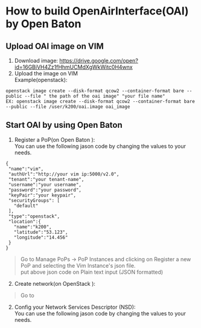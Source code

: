# How to build OpenAirInterface(OAI) by Open Baton

## Upload OAI image on VIM
1. Download image: https://drive.google.com/open?id=16GBiVH4Zz1fHhmUCMdXgWkWitc0H4wnx
2. Upload the image on VIM <br/> Example(openstack): <br/>
~~~
openstack image create --disk-format qcow2 --container-format bare --public --file " the path of the oai image" "your file name" 
EX: openstack image create --disk-format qcow2 --container-format bare --public --file /user/k200/oai.image oai_image 
~~~
 
## Start OAI by using Open Baton

1. Register a PoP(on Open Baton ):<br/> You can use the following jason code by changing the values to your needs.
 ~~~
 {
  "name":"vim",
  "authUrl":"http://your vim ip:5000/v2.0",
  "tenant":"your tenant-name",
  "username":"your username",
  "password":"your password",
  "keyPair":"your keypair",
  "securityGroups": [
    "default"
  ],
  "type":"openstack",
  "location":{
    "name":"k200",
    "latitude":"53.123",
    "longitude":"14.456"
  }
}
 ~~~
 > Go to Manage PoPs -> PoP Instances and clicking on Register a new PoP and selecting the Vim Instance's json file.<br />
 put above json code on Plain text input (JSON formatted)
 
2. Create network(on OpenStack ):
> Go to 
2. Config your Network Services Descriptor (NSD): <br/> You can use the following jason code by changing the values to your needs.
~~~

~~~
